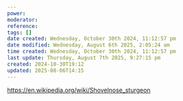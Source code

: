 ```yaml
---
power: 
moderator: 
reference: 
tags: []
date created: Wednesday, October 30th 2024, 11:12:57 pm
date modified: Wednesday, August 6th 2025, 2:05:24 am
time created: Wednesday, October 30th 2024, 11:12:57 pm
last update: Thursday, August 7th 2025, 9:27:15 pm
created: 2024-10-30T19:12
updated: 2025-08-06T14:15
---
```

https://en.wikipedia.org/wiki/Shovelnose_sturgeon